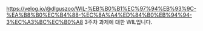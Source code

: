 https://velog.io/@dlguszoo/WIL-%EB%B0%B1%EC%97%94%EB%93%9C-%EA%B8%B0%EC%B4%88-%EC%8A%A4%ED%84%B0%EB%94%94-3%EC%A3%BC%EC%B0%A8
3주차 과제에 대한 WIL입니다.

